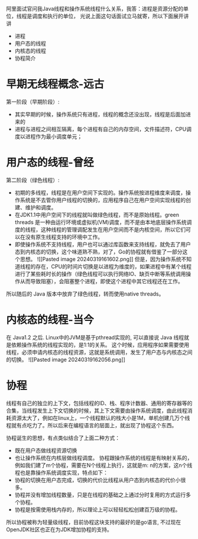 阿里面试官问我Java线程和操作系统线程什么关系，我答：进程是资源分配的单位，线程是调度和执行的单位，
光说上面这句话面试立马就寄，所以下面展开讲讲
- 进程
- 用户态的线程
- 内核态的线程
- 协程简介
# 早期无线程概念-远古
第一阶段（早期阶段）:
- 其实早期的时候，操作系统只有进程，线程的概念还没出现，线程是后面加进来的
- 进程与进程之间相互隔离，每个进程有自己的内存空间，文件描述符，CPU调度以进程作为最小调度单元；
# 用户态的线程-曾经
第二阶段（绿色线程）:
- 初期的多线程，线程是在用户空间下实现的。操作系统按进程维度来调度，操作系统是不去管你用户线程的切换的，应用程序自己在用户空间实现线程的创建、维护和调度。
- 在JDK1.1中用户空间下的线程就叫做绿色线程，而不是原始线程。green threads 是一种由运行环境或虚拟机(VM)调度，而不是由本地底层操作系统调度的线程，这种线程的管理调配发生在用户空间而不是内核空间，所以它们可以在没有原生线程支持的环境中工作。
- 即使操作系统不支持线程，用户也可以通过库函数来支持线程，就免去了用户态到内核态的切换，这个味道熟不熟，对了，Go的协程就有借鉴了一部分这个思想。
![[Pasted image 20240319161602.png]]
但是，因为操作系统不知道线程的存在，CPU的时间片切换是以进程为维度的，如果进程中有某个线程进行了某些耗时长的操作（绿色线程可以执行网络IO、缺页中断等系统调用操作从而导致阻塞），会阻塞整个进程，即使这个进程中其它线程还在工作。

所以随后的 Java 版本中放弃了绿色线程，转而使用native threads。
# 内核态的线程-当今
在 Java1.2 之后. Linux中的JVM是基于pthread实现的, 可以直接说 Java 线程就是依赖操作系统的线程实现的，是1:1的关系。
这个时候，应用程序如果需要使用线程，必须申请内核态的线程资源，这就是系统调用，发生了用户态与内核态之间的切换。
![[Pasted image 20240319162056.png]]

# 协程
线程有自己的独立的上下文，包括线程的ID、栈、程序计数器、通用的寄存器等的合集，当线程发生上下文切换的时候，其上下文需要由操作系统调度，由此线程消耗资源太大了，例如在linux上，一个线程默认的栈大小是1M，单机创建几万个线程就有点吃力了。所以后来在编程语言的层面上，就出现了协程这个东西。

协程诞生的思想，有点类似结合了上面二种方式：
- 既在用户态做线程资源切换
- 也让操作系统在内核层做线程调度。
协程跟操作系统的线程是有映射关系的，例如我们建了m个协程，需要在N个线程上执行，这就是m: n的方案，这n个线程也是靠操作系统调度实现，特点如下：
- 协程的切换在用户态完成，切换的代价比线程从用户态到内核态的代价小很多。
- 协程并没有增加线程数量，只是在线程的基础之上通过分时复用的方式运行多个协程。
- 协程是按需使用栈内存的，所以理论上可以轻轻松松创建百万级的协程。

所以协程被称为轻量级线程，目前协程这块支持的最好的是go语言, 不过现在OpenJDK社区也正在为JDK增加协程的支持。